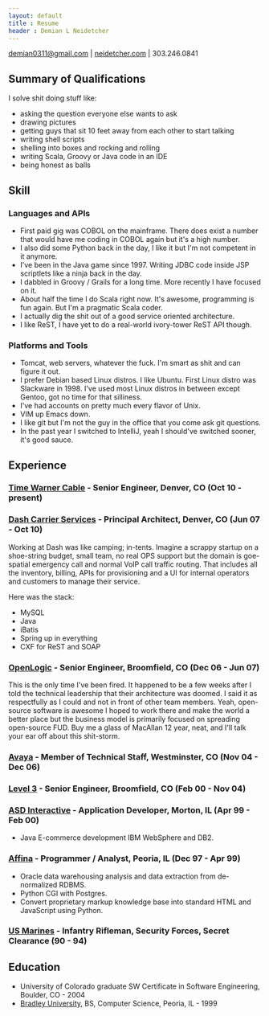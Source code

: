 ```yaml
---
layout: default
title : Resume
header : Demian L Neidetcher 
---
```


demian0311@gmail.com | [neidetcher.com](http://neidetcher.com) | 303.246.0841

## Summary of Qualifications

I solve shit doing stuff like:

- asking the question everyone else wants to ask
- drawing pictures
- getting guys that sit 10 feet away from each other to start talking
- writing shell scripts
- shelling into boxes and rocking and rolling
- writing Scala, Groovy or Java code in an IDE
- being honest as balls

## Skill
### Languages and APIs

- First paid gig was COBOL on the mainframe.  There does exist a number that
would have me coding in COBOL again but it's a high number.
- I also did some Python back in the day, I like it but I'm not competent in it anymore.
- I've been in the Java game since 1997.  Writing JDBC code inside JSP
scriptlets like a ninja back in the day.
- I dabbled in Groovy / Grails for a long time.  More recently I have focused on it.
- About half the time I do Scala right now.  It's awesome, programming is fun again.  But I'm a pragmatic Scala coder.
- I actually dig the shit out of a good service oriented architecture.  
- I like ReST, I have yet to do a real-world ivory-tower ReST API though.

### Platforms and Tools
- Tomcat, web servers, whatever the fuck.  I'm smart as shit and can figure it out.
- I prefer Debian based Linux distros.  I like Ubuntu.  First Linux distro was Slackware in 1998.  I've used most Linux distros in between except Gentoo, got no time for that silliness. 
- I've had accounts on pretty much every flavor of Unix. 
- VIM up Emacs down.  
- I like git but I'm not the guy in the office that you come ask git questions.
- In the past year I switched to IntelliJ, yeah I should've switched sooner, it's good sauce.

## Experience

### [Time Warner Cable](http://www.timewarnercable.com/) - Senior Engineer, Denver, CO (Oct 10 - present)


### [Dash Carrier Services](https://www.linkedin.com/company/646621?trk=tyah&trkInfo=tarId%3A1398094869496%2Ctas%3Adash%20carrier%20services%2Cidx%3A1-1-1) - Principal Architect, Denver, CO (Jun 07 - Oct 10)
Working at Dash was like camping; in-tents.  Imagine a scrappy startup on a shoe-string budget,
small team, no real OPS support but the domain is goe-spatial emergency call and normal VoIP
call traffic routing.  That includes all the inventory, billing, APIs for provisioning and a
UI for internal operators and customers to manage their service.  

Here was the stack:
- MySQL
- Java
- iBatis
- Spring up in everything
- CXF for ReST and SOAP

### [OpenLogic](http://www.openlogic.com/) - Senior Engineer, Broomfield, CO (Dec 06 - Jun 07)
This is the only time I've been fired.  It happened to be a few weeks after I told the 
technical leadership that their architecture was doomed.  I said it as respectfully as 
I could and not in front of other team members.  Yeah, open-source software is awesome
I hoped to work there and make the world a better place but the business model is 
primarily focused on spreading open-source FUD.  Buy me a glass of MacAllan 12 year, neat, and I'll 
talk your ear off about this shit-storm.

### [Avaya](http://www.avaya.com/) - Member of Technical Staff, Westminster, CO (Nov 04 - Dec 06)

### [Level 3](http://www.level3.com/) - Senior Engineer, Broomfield, CO (Feb 00 - Nov 04)

### [ASD Interactive](https://www.linkedin.com/company/advanced-system-designs?trk=company_logo) - Application Developer, Morton, IL (Apr 99 - Feb 00)
- Java E-commerce development IBM WebSphere and DB2.

### [Affina](https://www.linkedin.com/company/affina) - Programmer / Analyst, Peoria, IL (Dec 97 - Apr 99)
- Oracle data warehousing analysis and data extraction from de-normalized RDBMS.
- Python CGI with Postgres.
- Convert proprietary markup knowledge base into standard HTML and JavaScript using Python.

### [US Marines](http://www.marines.com/) - Infantry Rifleman, Security Forces, Secret Clearance (90 - 94)

## Education
- University of Colorado graduate SW Certificate in Software Engineering, Boulder, CO - 2004
- [Bradley University](http://www.bradley.edu/), BS, Computer Science, Peoria, IL - 1999
